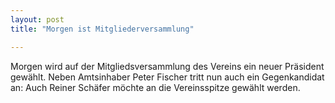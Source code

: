 ```yaml
---
layout: post
title: "Morgen ist Mitgliederversammlung"

---
```


Morgen wird auf der Mitgliedsversammlung des Vereins ein neuer Präsident gewählt. Neben Amtsinhaber Peter Fischer tritt nun auch ein Gegenkandidat an: Auch Reiner Schäfer möchte an die Vereinsspitze gewählt werden. 


